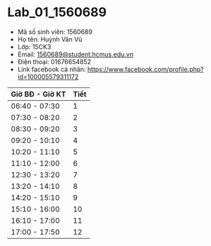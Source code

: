 # Lab_01_1560689

* Mã số sinh viên: 1560689
* Họ tên: Huỳnh Văn Vũ
* Lớp: 15CK3
* Email: 1560689@student.hcmus.edu.vn
* Điện thoại: 01676654852
* Link facebook cá nhân: https://www.facebook.com/profile.php?id=100005579311172

Giờ BĐ - Giờ KT| Tiết |
---------------|------|
 06:40 - 07:30 |   1  |
 07:30 - 08:20 |   2  |
 08:30 - 09:20 |   3  |
 09:20 - 10:10 |   4  |
 10:20 - 11:10 |   5  |
 11:10 - 12:00 |   6  |
 12:30 - 13:20 |   7  |
 13:20 - 14:10 |   8  |
 14:20 - 15:10 |   9  |
 15:10 - 16:00 |   10 |
 16:10 - 17:00 |   11 |
 17:00 - 17:50 |   12 |